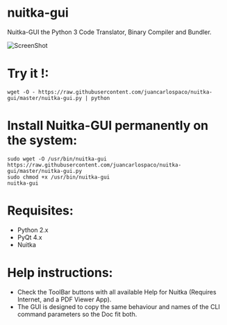 nuitka-gui
==========

Nuitka-GUI the Python 3 Code Translator, Binary Compiler and Bundler.

![ScreenShot](https://raw.githubusercontent.com/juancarlospaco/nuitka-gui/master/temp.jpg)


# Try it !:

```
wget -O - https://raw.githubusercontent.com/juancarlospaco/nuitka-gui/master/nuitka-gui.py | python
```

# Install Nuitka-GUI permanently on the system:

```
sudo wget -O /usr/bin/nuitka-gui https://raw.githubusercontent.com/juancarlospaco/nuitka-gui/master/nuitka-gui.py
sudo chmod +x /usr/bin/nuitka-gui
nuitka-gui
```

# Requisites:

- Python 2.x
- PyQt 4.x
- Nuitka

# Help instructions:

- Check the ToolBar buttons with all available Help for Nuitka (Requires Internet, and a PDF Viewer App).
- The GUI is designed to copy the same behaviour and names of the CLI command parameters so the Doc fit both.
